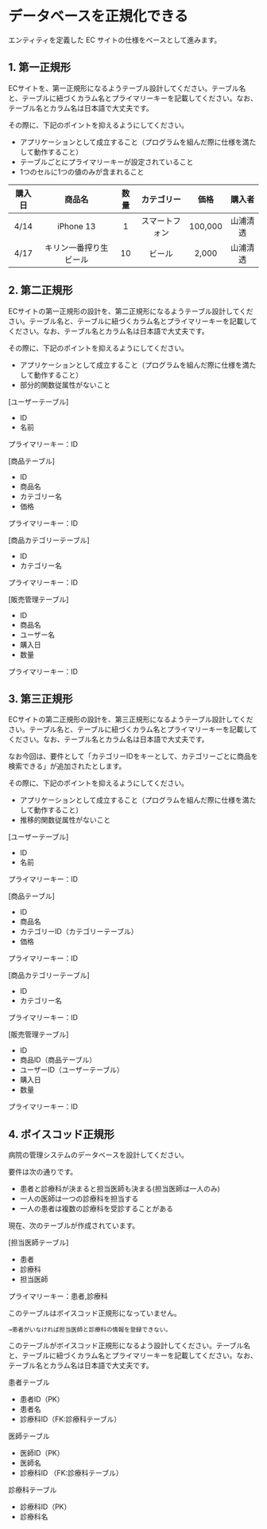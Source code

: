 # データベースを正規化できる

エンティティを定義した EC サイトの仕様をベースとして進みます。

## 1. 第一正規形

ECサイトを、第一正規形になるようテーブル設計してください。テーブル名と、テーブルに紐づくカラム名とプライマリーキーを記載してください。なお、テーブル名とカラム名は日本語で大丈夫です。

その際に、下記のポイントを抑えるようにしてください。

- アプリケーションとして成立すること（プログラムを組んだ際に仕様を満たして動作すること）
- テーブルごとにプライマリーキーが設定されていること
- 1つのセルに1つの値のみが含まれること


|購入日|商品名|数量|カテゴリー|価格|購入者|
|:---:|:---:|:---:|:---:|:---:|:---:|
|4/14|iPhone 13|1|スマートフォン|100,000|山浦清透|
|4/17|キリン一番搾り生ビール|10|ビール|2,000|山浦清透|



## 2. 第二正規形

ECサイトの第一正規形の設計を、第二正規形になるようテーブル設計してください。テーブル名と、テーブルに紐づくカラム名とプライマリーキーを記載してください。なお、テーブル名とカラム名は日本語で大丈夫です。

その際に、下記のポイントを抑えるようにしてください。

- アプリケーションとして成立すること（プログラムを組んだ際に仕様を満たして動作すること）
- 部分的関数従属性がないこと


[ユーザーテーブル]

- ID
- 名前

プライマリーキー：ID


[商品テーブル]

- ID
- 商品名
- カテゴリー名
- 価格

プライマリーキー：ID  


[商品カテゴリーテーブル]

- ID
- カテゴリー名

プライマリーキー：ID


[販売管理テーブル]

- ID
- 商品名
- ユーザー名
- 購入日
- 数量

プライマリーキー：ID  


## 3. 第三正規形

ECサイトの第二正規形の設計を、第三正規形になるようテーブル設計してください。テーブル名と、テーブルに紐づくカラム名とプライマリーキーを記載してください。なお、テーブル名とカラム名は日本語で大丈夫です。

なお今回は、要件として「カテゴリーIDをキーとして、カテゴリーごとに商品を検索できる」が追加されたとします。

その際に、下記のポイントを抑えるようにしてください。

- アプリケーションとして成立すること（プログラムを組んだ際に仕様を満たして動作すること）
- 推移的関数従属性がないこと

[ユーザーテーブル]

- ID
- 名前

プライマリーキー：ID


[商品テーブル]

- ID
- 商品名
- カテゴリーID（カテゴリーテーブル）
- 価格

プライマリーキー：ID  



[商品カテゴリーテーブル]

- ID
- カテゴリー名

プライマリーキー：ID


[販売管理テーブル]

- ID
- 商品ID（商品テーブル）
- ユーザーID（ユーザーテーブル）
- 購入日
- 数量

プライマリーキー：ID  


## 4. ボイスコッド正規形

病院の管理システムのデータベースを設計してください。

要件は次の通りです。

- 患者と診療科が決まると担当医師も決まる(担当医師は一人のみ)
- 一人の医師は一つの診療科を担当する
- 一人の患者は複数の診療科を受診することがある

現在、次のテーブルが作成されています。

[担当医師テーブル]

- 患者
- 診療科
- 担当医師

プライマリーキー：患者,診療科

このテーブルはボイスコッド正規形になっていません。
```
→患者がいなければ担当医師と診療科の情報を登録できない。
```
このテーブルがボイスコッド正規形になるよう設計してください。テーブル名と、テーブルに紐づくカラム名とプライマリーキーを記載してください。なお、テーブル名とカラム名は日本語で大丈夫です。

患者テーブル
- 患者ID（PK）
- 患者名
- 診療科ID（FK:診療科テーブル）

医師テーブル
- 医師ID（PK）
- 医師名
- 診療科ID （FK:診療科テーブル）

診療科テーブル
- 診療科ID（PK）
- 診療科名